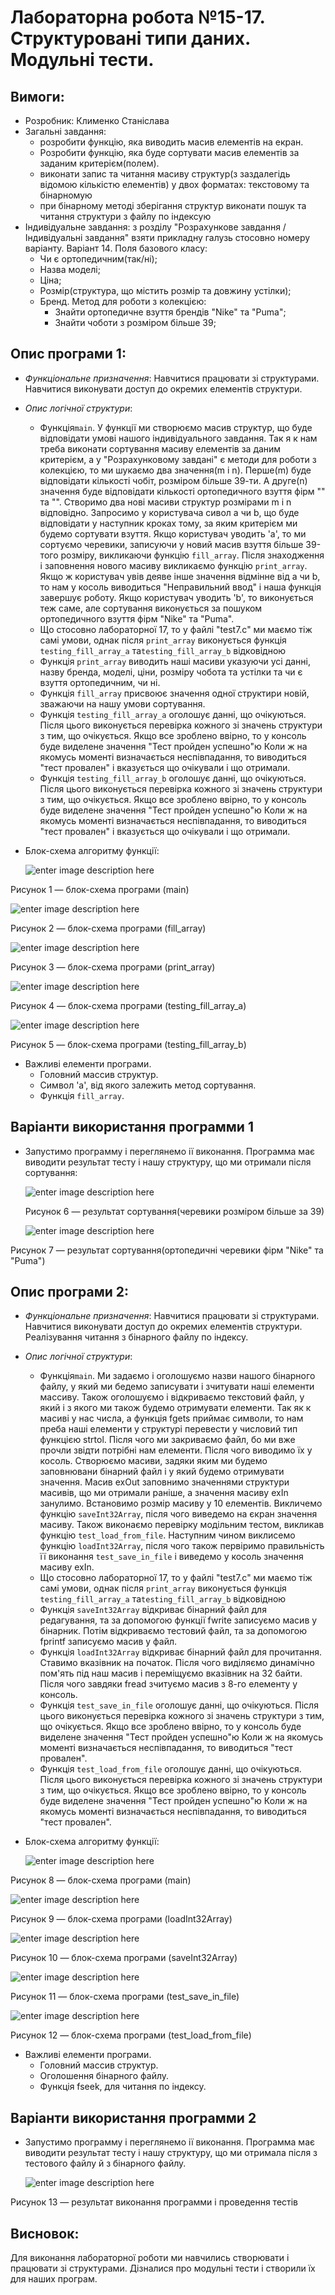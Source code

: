 # Лабораторна робота №15-17. Структуровані типи даних. Модульні тести.
## Вимоги:
-   Розробник: Клименко Станіслава
-   Загальні завдання: 
    * розробити функцію, яка виводить масив елементів на екран.
    * Розробити функцію, яка буде сортувати масив елементів за заданим критерієм(полем).
    * виконати запис та читання масиву структур(з заздалегідь відомою кількістю елементів) у двох форматах: текстовому та бінарномую
    * при бінарному методі зберігання структур виконати пошук та читання структури з файлу по індексую
-   Індивідуальне завдання: з розділу "Розрахункове завдання / Індивідуальні завдання" взяти прикладну галузь стосовно номеру варіанту. Варіант 14. Поля базового класу: 
    * Чи є ортопедичним(так/ні);
    * Назва моделі;
    * Ціна;
    * Розмір(структура, що містить розмір та довжину устілки);
    * Бренд.
    Метод для роботи з колекцією:
      * Знайти ортопедичне взуття брендів "Nike" та "Puma";
      * Знайти чоботи з розміром більше 39;
## Опис програми 1:

- *Функціональне призначення*: Навчитися працювати зі структурами. Навчитися виконувати доступ до окремих елементів структури. 

- *Опис логічної структури*:
    - Функція``main``. У функції ми створюємо масив структур, що буде відповідати умові нашого індивідуального завдання. 
      Так я к нам треба виконати сортування масиву елементів за даним критерієм, а у "Розрахунковому завдані" є методи для роботи з колекцією, то ми шукаємо два значення(m і n). Перше(m) буде відповідати кількості чобіт, розміром більше 39-ти. А друге(n) значення буде відповідати кількості ортопедичного взуття фірм "" та "". 
      Створимо два нові масиви структур розмірами m i n відповідно.
      Запросимо у користувача сивол а чи b, що буде відповідати у наступник кроках тому, за яким критерієм ми будемо сортувати взуття.
      Якщо користувач уводить 'а', то ми сортуємо черевики, записуючи у новий масив взуття більше 39-того розміру, викликаючи функцію ``fill_array``.
      Після знаходження і заповнення нового масиву викликаємо функцію ``print_array``. 
      Якщо ж користувач увів деяве інше значення відмінне від а чи b, то нам у косоль виводиться "Неправильний ввод" і наша функція завершує роботу.
      Якщо користувач уводить 'b', то виконується теж саме, але сортування виконується за пошуком ортопедичного взуття фірм "Nike" та "Puma".
    - Що стосовно лабораторної 17, то у файлі "test7.c" ми маємо тіж самі умови, однак після ``print_array`` виконується функція ``testing_fill_array_a`` та``testing_fill_array_b`` відковідною
    - Функція ``print_array`` виводить наші масиви указуючи усі данні, назву бренда, моделі, ціни, розміру чобота та устілки та чи є взуття ортопедичним, чи ні.
    - Функція ``fill_array`` присвоює значення одної структири новій, зважаючи на нашу умови сортування.
    - Функція ``testing_fill_array_a`` оголошує данні, що очікуються. Після цього виконується перевірка кожного зі значень структури з тим, що очікується. Якщо все зроблено ввірно, то у консоль буде виделене значення "Тест пройден успешно"ю Коли ж на якомусь моменті визначається неспівпадання, то виводиться "тест провален" і вказується що очікували і що отримали.   
    - Функція ``testing_fill_array_b`` оголошує данні, що очікуються. Після цього виконується перевірка кожного зі значень структури з тим, що очікується. Якщо все зроблено ввірно, то у консоль буде виделене значення "Тест пройден успешно"ю Коли ж на якомусь моменті визначається неспівпадання, то виводиться "тест провален" і вказується що очікували і що отримали.

- Блок-схема алгоритму функції:

  ![enter image description here](asses/main15.png)

Рисунок 1 — блок-схема програми (main)

![enter image description here](asses/fill_array15.png)

Рисунок 2 — блок-схема програми (fill_array)

![enter image description here](asses/print_array15.png)

Рисунок 3 — блок-схема програми (print_array)

![enter image description here](asses/test_a15.png)

Рисунок 4 — блок-схема програми (testing_fill_array_a)

![enter image description here](asses/test_b15.png)

Рисунок 5 — блок-схема програми (testing_fill_array_b)

- Важливі елементи програми.
    * Головний массив структур.
    * Символ 'а', від якого залежить метод сортування.
    * Функція ``fill_array``.

## Варіанти використання программи 1
- Запустимо программу і переглянемо ії виконання. Программа має виводити результат тесту і нашу структуру, що ми отримали після сортування:
  
  ![enter image description here](asses/testa15.png)
  
  Рисунок 6 — результат сортування(черевики розміром більше за 39)

  ![enter image description here](asses/testb15.png)

Рисунок 7 — результат сортування(ортопедичні черевики фірм "Nike" та "Puma")

## Опис програми 2:

- *Функціональне призначення*: Навчитися працювати зі структурами. Навчитися виконувати доступ до окремих елементів структури. Реалізування читання з бінарного файлу по індексу.

- *Опис логічної структури*:
    - Функція``main``. Ми задаємо і оголошуємо назви нашого бінарного файлу, у який ми бедемо записувати і зчитувати наші елементи массиву. Також оголошуємо і відкриваємо текстовий файл, у який і з якого ми також будемо отримувати елементи.
      Так як к масиві у нас числа, а функція fgets приймає символи, то нам преба наші елементи у структурі перевести у числовий тип функцією strtol. Після чого ми закриваємо файл, бо ми вже прочли звідти потрібні нам елементи. Після чого виводимо їх у косоль. Створюємо масиви, задяки яким ми будемо заповнювани бінарний файл і у який будемо отримувати значення. Масив exOut заповнимо значеннями структури масивів, що ми отримали раніше, а значення масиву exIn занулимо. Встановимо розмір масиву у 10 елементів.
      Викличемо функцію ``saveInt32Array``, після чого виведемо на єкран значення масиву.
      Також виконаємо перевірку модільним тестом, викликав функцію ``test_load_from_file``.
      Наступним чином виклисемо функцію ``loadInt32Array``, після чого також первіримо правильність її виконання ``test_save_in_file`` і виведемо у косоль значення масиву exIn.
    - Що стосовно лабораторної 17, то у файлі "test7.c" ми маємо тіж самі умови, однак після ``print_array`` виконується функція ``testing_fill_array_a`` та``testing_fill_array_b`` відковідною
    - Функція ``saveInt32Array`` відкриває бінарний файл для редагування, та за допомогою функції fwrite записуємо масив у бінарник. Потім відкриваємо тестовий файл, та за допомогою fprintf записуємо масив у файл.
    - Функція ``loadInt32Array`` відкриває бінарний файл для прочитання. Ставимо вказівник на початок. Після чого виділяємо динамічно пом'ять під наш масив і переміщуємо вказівник на 32 байти. Після чого завдяки fread зчитуємо масив з 8-го елементу у консоль. 
    - Функція ``test_save_in_file`` оголошує данні, що очікуються. Після цього виконується перевірка кожного зі значень структури з тим, що очікується. Якщо все зроблено ввірно, то у консоль буде виделене значення "Тест пройден успешно"ю Коли ж на якомусь моменті визначається неспівпадання, то виводиться "тест провален".
    - Функція ``test_load_from_file`` оголошує данні, що очікуються. Після цього виконується перевірка кожного зі значень структури з тим, що очікується. Якщо все зроблено ввірно, то у консоль буде виделене значення "Тест пройден успешно"ю Коли ж на якомусь моменті визначається неспівпадання, то виводиться "тест провален".

- Блок-схема алгоритму функції:

  ![enter image description here](asses/main6.png)

Рисунок 8 — блок-схема програми (main)

![enter image description here](asses/load15.png)

Рисунок 9 — блок-схема програми (loadInt32Array)

![enter image description here](asses/save15.png)

Рисунок 10 — блок-схема програми (saveInt32Array)

![enter image description here](asses/test1.png)

Рисунок 11 — блок-схема програми (test_save_in_file)

![enter image description here](asses/test2.png)

Рисунок 12 — блок-схема програми (test_load_from_file)

- Важливі елементи програми.
    * Головний массив структур.
    * Оголошення бінарного файлу.
    * Функція fseek, для читання по індексу.

## Варіанти використання программи 2
- Запустимо программу і переглянемо ії виконання. Программа має виводити результат тесту і нашу структуру, що ми отримала після з тестового файлу й з бінарного файлу.
  
  ![enter image description here](asses/test6.png)

Рисунок 13 — результат виконання программи і проведення тестів

## Висновок:
Для виконання лабораторної роботи ми навчились створювати і працювати зі структурами. Дізналися про модульні тести і створили їх для наших програм.